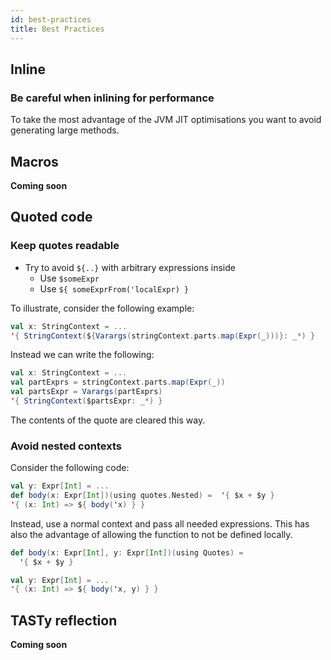 ```yaml
---
id: best-practices
title: Best Practices
---
```


## Inline

### Be careful when inlining for performance
To take the most advantage of the JVM JIT optimisations you want to avoid generating large methods.


## Macros
**Coming soon**


## Quoted code

### Keep quotes readable
* Try to avoid `${..}` with arbitrary expressions inside
  * Use `$someExpr`
  * Use `${ someExprFrom('localExpr) }`

To illustrate, consider the following example:
```scala
val x: StringContext = ...
'{ StringContext(${Varargs(stringContext.parts.map(Expr(_)))}: _*) }
```
Instead we can write the following:

```scala
val x: StringContext = ...
val partExprs = stringContext.parts.map(Expr(_))
val partsExpr = Varargs(partExprs)
'{ StringContext($partsExpr: _*) }
```
The contents of the quote are cleared this way.

### Avoid nested contexts

Consider the following code:

```scala
val y: Expr[Int] = ...
def body(x: Expr[Int])(using quotes.Nested) =  '{ $x + $y }
'{ (x: Int) => ${ body('x) } }
```

Instead, use a normal context and pass all needed expressions.
This has also the advantage of allowing the function to not be defined locally.
```scala
def body(x: Expr[Int], y: Expr[Int])(using Quotes) =
  '{ $x + $y }

val y: Expr[Int] = ...
'{ (x: Int) => ${ body('x, y) } }
```



## TASTy reflection
**Coming soon**
